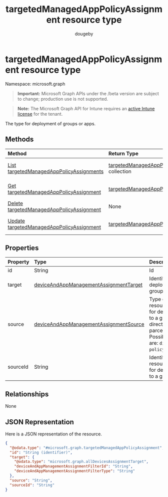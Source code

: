 ﻿---
title: "targetedManagedAppPolicyAssignment resource type"
description: "The type for deployment of groups or apps."
author: "dougeby"
localization_priority: Normal
ms.prod: "intune"
doc_type: resourcePageType
---

# targetedManagedAppPolicyAssignment resource type

Namespace: microsoft.graph

> **Important:** Microsoft Graph APIs under the /beta version are subject to change; production use is not supported.

> **Note:** The Microsoft Graph API for Intune requires an [active Intune license](https://go.microsoft.com/fwlink/?linkid=839381) for the tenant.

The type for deployment of groups or apps.

## Methods

| Method                                                                                                      | Return Type                                                                                                    | Description                                                                                                                                           |
| :---------------------------------------------------------------------------------------------------------- | :------------------------------------------------------------------------------------------------------------- | :---------------------------------------------------------------------------------------------------------------------------------------------------- |
| [List targetedManagedAppPolicyAssignments](../api/intune-mam-targetedmanagedapppolicyassignment-list.md)    | [targetedManagedAppPolicyAssignment](../resources/intune-mam-targetedmanagedapppolicyassignment.md) collection | List properties and relationships of the [targetedManagedAppPolicyAssignment](../resources/intune-mam-targetedmanagedapppolicyassignment.md) objects. |
| [Get targetedManagedAppPolicyAssignment](../api/intune-mam-targetedmanagedapppolicyassignment-get.md)       | [targetedManagedAppPolicyAssignment](../resources/intune-mam-targetedmanagedapppolicyassignment.md)            | Read properties and relationships of the [targetedManagedAppPolicyAssignment](../resources/intune-mam-targetedmanagedapppolicyassignment.md) object.  |
| [Delete targetedManagedAppPolicyAssignment](../api/intune-mam-targetedmanagedapppolicyassignment-delete.md) | None                                                                                                           | Deletes a [targetedManagedAppPolicyAssignment](../resources/intune-mam-targetedmanagedapppolicyassignment.md).                                        |
| [Update targetedManagedAppPolicyAssignment](../api/intune-mam-targetedmanagedapppolicyassignment-update.md) | [targetedManagedAppPolicyAssignment](../resources/intune-mam-targetedmanagedapppolicyassignment.md)            | Update the properties of a [targetedManagedAppPolicyAssignment](../resources/intune-mam-targetedmanagedapppolicyassignment.md) object.                |

## Properties

| Property | Type                                                                                                           | Description                                                                                                               |
| :------- | :------------------------------------------------------------------------------------------------------------- | :------------------------------------------------------------------------------------------------------------------------ |
| id       | String                                                                                                         | Id                                                                                                                        |
| target   | [deviceAndAppManagementAssignmentTarget](../resources/intune-shared-deviceandappmanagementassignmenttarget.md) | Identifier for deployment to a group or app                                                                               |
| source   | [deviceAndAppManagementAssignmentSource](../resources/intune-shared-deviceandappmanagementassignmentsource.md) | Type of resource used for deployment to a group, direct or parcel/policySet. Possible values are: `direct`, `policySets`. |
| sourceId | String                                                                                                         | Identifier for resource used for deployment to a group                                                                    |

## Relationships

None

## JSON Representation

Here is a JSON representation of the resource.

<!-- {
  "blockType": "resource",
  "keyProperty": "id",
  "@odata.type": "microsoft.graph.targetedManagedAppPolicyAssignment"
}
-->

```json
{
  "@odata.type": "#microsoft.graph.targetedManagedAppPolicyAssignment",
  "id": "String (identifier)",
  "target": {
    "@odata.type": "microsoft.graph.allDevicesAssignmentTarget",
    "deviceAndAppManagementAssignmentFilterId": "String",
    "deviceAndAppManagementAssignmentFilterType": "String"
  },
  "source": "String",
  "sourceId": "String"
}
```
